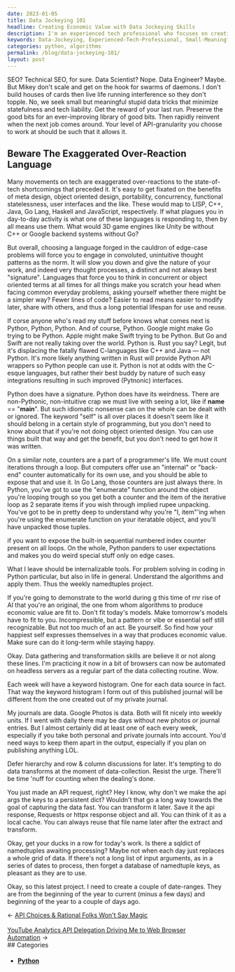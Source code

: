```yaml
---
date: 2023-01-05
title: Data Jockeying 101
headline: Creating Economic Value with Data Jockeying Skills
description: I'm an experienced tech professional who focuses on creating small, meaningful data tricks to minimize tech liability. I prefer Python for its readability, shareability, and long-term potential. I'm currently working on a project that requires two date-ranges, and I'm using my data gathering and transformation skills to create economic value. I'm determined to stay true to myself and find a way to express my happiest self while creating economic value.
keywords: Data-Jockeying, Experienced-Tech-Professional, Small-Meaningful-Data-Tricks, Minimize-Tech-Liability, Python, Readability, Shareability, Long-Term-Potential, Data-Gathering-Transformation-Skills, Economic-Value, Internalizable-Tools, Algorithms, Express-Happiest-Self, Data-Gathering-Transformation-Skills
categories: python, algorithms
permalink: /blog/data-jockeying-101/
layout: post
---
```



SEO? Technical SEO, for sure. Data Scientist? Nope. Data Engineer? Maybe. But
Mikey don't scale and get on the hook for swarms of daemons. I don't build
houses of cards then live life running interference so they don't topple. No,
we seek small but meaningful stupid data tricks that minimize statefulness and
tech liability. Get the reward of your last run. Preserve the good bits for an
ever-improving library of good bits. Then rapidly reinvent when the next job
comes around. Your level of API-granularity you choose to work at should be
such that it allows it.

## Beware The Exaggerated Over-Reaction Language

Many movements on tech are exaggerated over-reactions to the state-of-tech
shortcomings that preceded it. It's easy to get fixated on the benefits of meta
design, object oriented design, portability, concurrency, functional
statelessness, user interfaces and the like. These would map to LISP, C++,
Java, Go Lang, Haskell and JavaScript, respectively. If what plagues you in
day-to-day activity is what one of these languages is responding to, then by
all means use them. What would 3D game engines like Unity be without C++ or
Google backend systems without Go?

But overall, choosing a language forged in the cauldron of edge-case problems
will force you to engage in convoluted, unintuitive thought patterns as the
norm. It will slow you down and give the nature of your work, and indeed very
thought processes, a distinct and not always best "signature". Languages that
force you to think in concurrent or object oriented terms at all times for all
things make you scratch your head when facing common everyday problems, asking
yourself whether there might be a simpler way? Fewer lines of code? Easier to
read means easier to modify later, share with others, and thus a long potential
lifespan for use and reuse.

If corse anyone who's read my stuff before knows what comes next is Python,
Python, Python. And of course, Python. Google might make Go trying to be
Python. Apple might make Swift trying to be Python. But Go and Swift are not
really taking over the world. Python is. Rust you say? Legit, but it's
displacing the fatally flawed C-languages like C++ and Java — not Python. It's
more likely anything written in Rust will provide Python API wrappers so Python
people can use it. Python is not at odds with the C-esque languages, but rather
their best buddy by nature of such easy integrations resulting in such improved
(Pytnonic) interfaces.

Python does have a signature. Python does have its weirdness. There are
non-Pythonic, non-intuitive crap we must live with seeing a lot, like if
__name__ == "__main__". But such idiomatic nonsense can on the whole can be
dealt with or ignored. The keyword "self" is all  over places it doesn't seem
like it should belong in a certain style of programming, but you don't need to
know about that if you're not doing object oriented design. You can use things
built that way and get the benefit, but you don't need to get how it was
written.

On a similar note, counters are a part of a programmer's life. We must count
iterations through a loop. But computers offer use an "internal" or "back-end"
counter automatically for its own use, and you should be able to expose that
and use it. In Go Lang, those counters are just always there. In Python, you've
got to use the "enumerate" function around the object you're looping trough so
you get both a counter and the item of the iterative loop as 2 separate items
if you wish through implied rupee unpacking. You've got to be in pretty deep to
understand why you're "I, item"'ing when you're using the enumerate function on
your iteratable object, and you'll have unpacked those tuples.

if you want to expose the built-in sequential numbered index counter present on
all loops. On the whole, Python panders to user expectations and makes you do
weird special stuff only on edge cases.

What I leave should be internalizable tools. For problem solving in coding in
Python particular, but also in life in general. Understand the algorithms and
apply them. Thus the weekly namedtuples project.

If you're going to demonstrate to the world during g this time of rnr rise of
AI that you're an original, the one from whom algorithms to produce economic
value are fit to. Don't fit today's models. Make tomorrow's models have to fit
to you. Incompressible, but a pattern or vibe or essential self still
recognizable. But not too much of an act. Be yourself. So find how your
happiest self expresses themselves in a way that produces economic value. Make
sure can do it long-term while staying happy.

Okay. Data gathering and transformation skills are believe it or not along
these lines. I'm practicing it now in a bit of browsers can now be automated on
headless servers as a regular part of the data collecting routine. Wow.

Each week will have a keyword histogram. One for each data source in fact. That
way the keyword histogram I form out of this published journal will be
different from the one created out of my private journal.

My journals are data. Google Photos is data.  Both will fit nicely into weekly
units. If I went with daily there may be days without new photos or journal
entries. But I almost certainly did at least one of each every week, especially
if you take both personal and private journals into account. You'd need ways to
keep them apart in the output, especially if you plan on publishing anything
LOL.

Defer hierarchy and row & column discussions for later. It's tempting to do
data transforms at the moment of data-collection. Resist the urge. There'll be
time 'nuff for counting when the dealing's done.

You just made an API request, right? Hey I know, why don't we make the api args
the keys to a persistent dict? Wouldn't that go a long way towards the goal of
capturing the data fast. You can transform it later. Save it the api response,
Requests or httpx response object and all. You can think of it as a local
cache. You can always reuse that file name later after the extract and
transform.

Okay, get your ducks in a row for today's work. Is there a sqldict of
namedtuples awaiting processing? Maybe not when each day just replaces a whole
grid of data. If there's not a long list of input arguments, as in a series of
dates to process, then forget a database of namedtuple keys, as pleasant as
they are to use.

Okay, so this latest project. I need to create a couple of date-ranges. They
are from the beginning of the year to current (minus a few days) and beginning
of the year to a couple of days ago.


<div class="post-nav"><div class="post-nav-prev"><span class="arrow">&larr;&nbsp;</span><a href="/blog/api-choices-rational-folks-won-t-say-magic">API Choices & Rational Folks Won't Say Magic</a></div> &nbsp; <div class="post-nav-next"><a href="/blog/youtube-analytics-api-delegation-driving-me-to-web-browser-automation">YouTube Analytics API Delegation Driving Me to Web Browser Automation</a><span class="arrow">&nbsp;&rarr;</span></div></div>
## Categories

<ul>
<li><h4><a href='/python/'>Python</a></h4></li></ul>